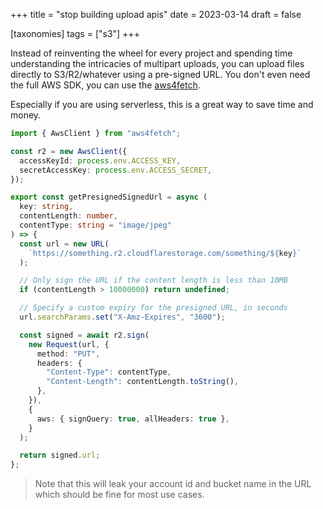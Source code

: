 +++
title = "stop building upload apis"
date = 2023-03-14
draft = false

[taxonomies]
tags = ["s3"]
+++

Instead of reinventing the wheel for every project and spending time understanding the intricacies of multipart uploads, you can upload files directly to S3/R2/whatever using a pre-signed URL.
You don't even need the full AWS SDK, you can use the [aws4fetch](https://github.com/mhart/aws4fetch).

Especially if you are using serverless, this is a great way to save time and money.

```ts
import { AwsClient } from "aws4fetch";

const r2 = new AwsClient({
  accessKeyId: process.env.ACCESS_KEY,
  secretAccessKey: process.env.ACCESS_SECRET,
});

export const getPresignedSignedUrl = async (
  key: string,
  contentLength: number,
  contentType: string = "image/jpeg"
) => {
  const url = new URL(
    `https://something.r2.cloudflarestorage.com/something/${key}`
  );

  // Only sign the URL if the content length is less than 10MB
  if (contentLength > 10000000) return undefined;

  // Specify a custom expiry for the presigned URL, in seconds
  url.searchParams.set("X-Amz-Expires", "3600");

  const signed = await r2.sign(
    new Request(url, {
      method: "PUT",
      headers: {
        "Content-Type": contentType,
        "Content-Length": contentLength.toString(),
      },
    }),
    {
      aws: { signQuery: true, allHeaders: true },
    }
  );

  return signed.url;
};
```

> Note that this will leak your account id and bucket name in the URL which should be fine for most use cases.
